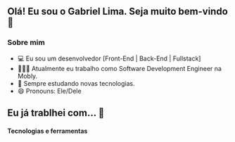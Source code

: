 ## Olá! Eu sou o Gabriel Lima. Seja muito bem-vindo 👋
### Sobre mim

- 💻 Eu sou um desenvolvedor [Front-End | Back-End | Fullstack]
- 👨🏻‍💻 Atualmente eu trabalho como Software Development Engineer na Mobly.
- 🌱 Sempre estudando novas tecnologias.
- 😄 Pronouns: Ele/Dele

## Eu já trablhei com... 🔧

#### Tecnologias e ferramentas
